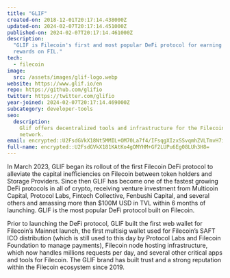 ```yaml
---
title: "GLIF"
created-on: 2018-12-01T20:17:14.438000Z
updated-on: 2024-02-07T20:17:14.451000Z
published-on: 2024-02-07T20:17:14.461000Z
description:
  "GLIF is Filecoin's first and most popular DeFi protocol for earning
  rewards on FIL."
tech:
  - filecoin
image:
  src: /assets/images/glif-logo.webp
website: https://www.glif.io/en
repo: https://github.com/glifio
twitter: https://twitter.com/glifio
year-joined: 2024-02-07T20:17:14.469000Z
subcategory: developer-tools
seo:
  description:
    Glif offers decentralized tools and infrastructure for the Filecoin
    network.
email: encrypted::U2FsdGVkX18Nt5MMIL+OM70La7f4/IFsqgXIzxSSvqmhZVLTmvH7iB9lfNI1HyYH
full-name: encrypted::U2FsdGVkX181KAtKo4gOMYHM+GF2LUPu6Eg08LUh3H8=
---
```


In March 2023, GLIF began its rollout of the first Filecoin DeFi protocol to alleviate the capital inefficiencies on Filecoin between token holders and Storage Providers. Since then GLIF has become one of the fastest growing DeFi protocols in all of crypto, receiving venture investment from Multicoin Capital, Protocol Labs, Fintech Collective, Fenbushi Capital, and several others and amassing more than $100M USD in TVL within 6 months of launching. GLIF is the most popular DeFi protocol built on Filecoin.

Prior to launching the DeFi protocol, GLIF built the first web wallet for Filecoin’s Mainnet launch, the first multisig wallet used for Filecoin’s SAFT ICO distribution (which is still used to this day by Protocol Labs and Filecoin Foundation to manage payments), Filecoin node hosting infrastructure, which now handles millions requests per day, and several other critical apps and tools for Filecoin. The GLIF brand has built trust and a strong reputation within the Filecoin ecosystem since 2019.
